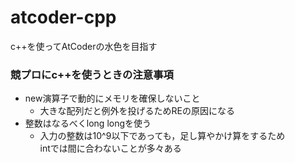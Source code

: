 # atcoder-cpp
c++を使ってAtCoderの水色を目指す

### 競プロにc++を使うときの注意事項
- new演算子で動的にメモリを確保しないこと
  - 大きな配列だと例外を投げるためREの原因になる
- 整数はなるべくlong longを使う
  - 入力の整数は10^9以下であっても，足し算やかけ算をするため<br>
    intでは間に合わないことが多々ある
